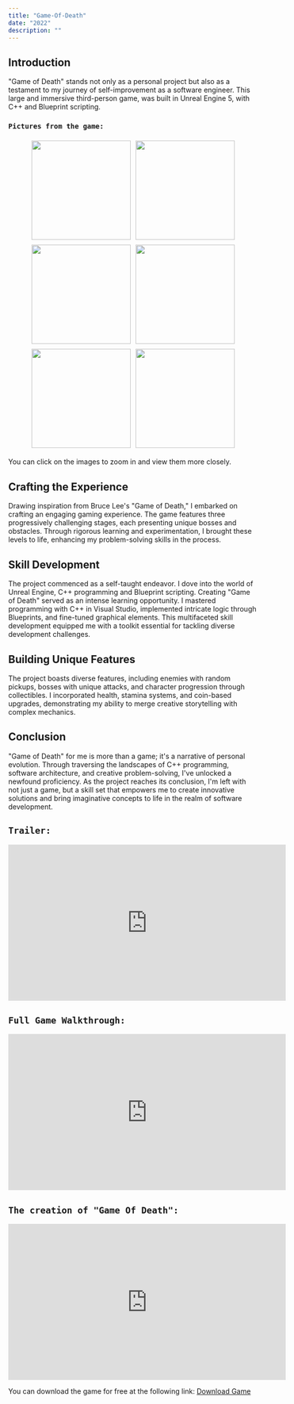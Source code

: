 ```yaml
---
title: "Game-Of-Death"
date: "2022"
description: ""
---
```


## Introduction

"Game of Death" stands not only as a personal project but also as a testament to my journey of self-improvement as a software engineer. This large and immersive third-person game, was built in Unreal Engine 5, with C++ and Blueprint scripting.

### `Pictures from the game:`

<div style="display: flex; flex-wrap: wrap; justify-content: center;">
 <div style="margin: 5px;">
    <a href="https://user-images.githubusercontent.com/93651794/222927004-86729278-2ddb-41f4-9930-0fc614b8050e.png" target="_blank">
      <img src="https://user-images.githubusercontent.com/93651794/222927004-86729278-2ddb-41f4-9930-0fc614b8050e.png" width="200px" height="auto" style="cursor: pointer;">
    </a>
  </div>
  <div style="margin: 5px;">
  <a href="https://user-images.githubusercontent.com/93651794/222927298-2284b9fe-4fc3-45c0-8ba6-ae47f7d0f502.png" target="_blank">
    <img src="https://user-images.githubusercontent.com/93651794/222927298-2284b9fe-4fc3-45c0-8ba6-ae47f7d0f502.png" width="200px" height="auto" style="cursor: zoom-in;">
      </a>
  </div>
  <div style="margin: 5px;">
   <a href="https://user-images.githubusercontent.com/93651794/222927655-47b41406-0bd9-47c8-ab65-c7400063e071.png" target="_blank">
    <img src="https://user-images.githubusercontent.com/93651794/222927655-47b41406-0bd9-47c8-ab65-c7400063e071.png" width="200px" height="auto" style="cursor: zoom-in;">
     </a>
  </div>
  <div style="margin: 5px;">
    <a href="https://user-images.githubusercontent.com/93651794/222927729-397f8ee8-f367-43e8-9db7-c33de869116d.png" target="_blank">
    <img src="https://user-images.githubusercontent.com/93651794/222927729-397f8ee8-f367-43e8-9db7-c33de869116d.png" width="200px" height="auto" style="cursor: zoom-in;">
     </a>
  </div>
  <div style="margin: 5px;">
   <a href="https://user-images.githubusercontent.com/93651794/222927992-ea9d51dd-431e-4283-a36b-78182d5d54af.png" target="_blank">
    <img src="https://user-images.githubusercontent.com/93651794/222927992-ea9d51dd-431e-4283-a36b-78182d5d54af.png" width="200px" height="auto" style="cursor: zoom-in;">
     </a>
  </div>
  <div style="margin: 5px;">
   <a href="https://user-images.githubusercontent.com/93651794/222928039-e9a5d4be-c3bd-4cc7-b560-008164cc12f7.png" target="_blank">
    <img src="https://user-images.githubusercontent.com/93651794/222928039-e9a5d4be-c3bd-4cc7-b560-008164cc12f7.png" width="200px" height="auto" style="cursor: zoom-in;">
    </a>
  </div>
</div>

You can click on the images to zoom in and view them more closely.

## Crafting the Experience

Drawing inspiration from Bruce Lee's "Game of Death," I embarked on crafting an engaging gaming experience. The game features three progressively challenging stages, each presenting unique bosses and obstacles. Through rigorous learning and experimentation, I brought these levels to life, enhancing my problem-solving skills in the process.

## Skill Development

The project commenced as a self-taught endeavor. I dove into the world of Unreal Engine, C++ programming and Blueprint scripting.
Creating "Game of Death" served as an intense learning opportunity. I mastered programming with C++ in Visual Studio, implemented intricate logic through Blueprints, and fine-tuned graphical elements. This multifaceted skill development equipped me with a toolkit essential for tackling diverse development challenges.

## Building Unique Features

The project boasts diverse features, including enemies with random pickups, bosses with unique attacks, and character progression through collectibles. I incorporated health, stamina systems, and coin-based upgrades, demonstrating my ability to merge creative storytelling with complex mechanics.

## Conclusion

"Game of Death" for me is more than a game; it's a narrative of personal evolution. Through traversing the landscapes of C++ programming, software architecture, and creative problem-solving, I've unlocked a newfound proficiency. As the project reaches its conclusion, I'm left with not just a game, but a skill set that empowers me to create innovative solutions and bring imaginative concepts to life in the realm of software development.

## `Trailer:`

  <iframe width="560" height="315" src="https://www.youtube.com/embed/PMsAm4yWlOA" frameborder="0" allow="accelerometer; autoplay; encrypted-media; gyroscope; picture-in-picture" allowfullscreen></iframe>

## `Full Game Walkthrough:`

<iframe width="560" height="315" src="https://www.youtube.com/embed/I3zeBO-5zX0" frameborder="0" allow="accelerometer; autoplay; encrypted-media; gyroscope; picture-in-picture" allowfullscreen></iframe>

## `The creation of "Game Of Death":`

<iframe width="560" height="315" src="https://www.youtube.com/embed/zsyrcr0M_a8" frameborder="0" allow="accelerometer; autoplay; encrypted-media; gyroscope; picture-in-picture" allowfullscreen></iframe>

You can download the game for free at the following link: [Download Game](https://drive.google.com/file/d/1c6KBDMeUnWDJ3G6rZSkvV6xHV5xjscsN/view)
